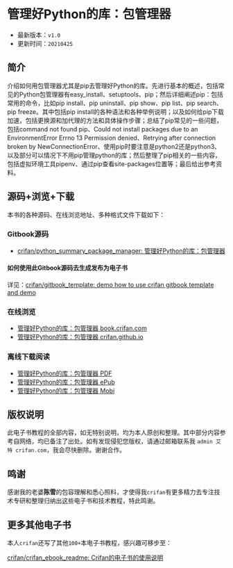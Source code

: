 # 管理好Python的库：包管理器

* 最新版本：`v1.0`
* 更新时间：`20210425`

## 简介

介绍如何用包管理器尤其是pip去管理好Python的库。先进行基本的概述，包括常见的Python包管理器有easy_install、setuptools、pip；然后详细阐述pip：包括常用的命令，比如pip install、pip uninstall、pip show、pip list、pip search、pip freeze。其中包括pip install的各种语法和各种举例说明；以及如何给pip下载加速，包括更换源和加代理的方法和具体操作步骤；总结了pip常见的一些问题，包括command not found pip、Could not install packages due to an EnvironmentError Errno 13 Permission denied、Retrying after connection broken by NewConnectionError、使用pip时要注意是python2还是python3、以及部分可以情况下不用pip管理python的库；然后整理了pip相关的一些内容，包括虚拟环境工具pipenv、通过pip查看site-packages位置等；最后给出参考资料。

## 源码+浏览+下载

本书的各种源码、在线浏览地址、多种格式文件下载如下：

### Gitbook源码

* [crifan/python_summary_package_manager: 管理好Python的库：包管理器](https://github.com/crifan/python_summary_package_manager)

#### 如何使用此Gitbook源码去生成发布为电子书

详见：[crifan/gitbook_template: demo how to use crifan gitbook template and demo](https://github.com/crifan/gitbook_template)

### 在线浏览

* [管理好Python的库：包管理器 book.crifan.com](http://book.crifan.com/books/python_summary_package_manager/website)
* [管理好Python的库：包管理器 crifan.github.io](https://crifan.github.io/python_summary_package_manager/website)

### 离线下载阅读

* [管理好Python的库：包管理器 PDF](http://book.crifan.com/books/python_summary_package_manager/pdf/python_summary_package_manager.pdf)
* [管理好Python的库：包管理器 ePub](http://book.crifan.com/books/python_summary_package_manager/epub/python_summary_package_manager.epub)
* [管理好Python的库：包管理器 Mobi](http://book.crifan.com/books/python_summary_package_manager/mobi/python_summary_package_manager.mobi)

## 版权说明

此电子书教程的全部内容，如无特别说明，均为本人原创和整理。其中部分内容参考自网络，均已备注了出处。如有发现侵犯您版权，请通过邮箱联系我 `admin 艾特 crifan.com`，我会尽快删除。谢谢合作。

## 鸣谢

感谢我的老婆**陈雪**的包容理解和悉心照料，才使得我`crifan`有更多精力去专注技术专研和整理归纳出这些电子书和技术教程，特此鸣谢。

## 更多其他电子书

本人`crifan`还写了其他`100+`本电子书教程，感兴趣可移步至：

[crifan/crifan_ebook_readme: Crifan的电子书的使用说明](https://github.com/crifan/crifan_ebook_readme)
